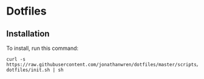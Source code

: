 # Dotfiles

## Installation
To install, run this command:

    curl -s https://raw.githubusercontent.com/jonathanwren/dotfiles/master/scripts/install-dotfiles/init.sh | sh
